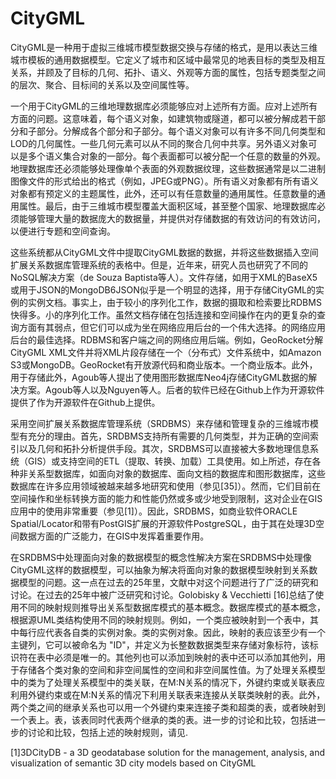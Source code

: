 # CityGML
CityGML是一种用于虚拟三维城市模型数据交换与存储的格式，是用以表达三维城市模板的通用数据模型。它定义了城市和区域中最常见的地表目标的类型及相互关系，并顾及了目标的几何、拓扑、语义、外观等方面的属性，包括专题类型之间的层次、聚合、目标间的关系以及空间属性等。

一个用于CityGML的三维地理数据库必须能够应对上述所有方面。应对上述所有方面的问题。这意味着，每个语义对象，如建筑物或隧道，都可以被分解成若干部分和子部分。分解成各个部分和子部分。每个语义对象可以有许多不同几何类型和LOD的几何属性。一些几何元素可以从不同的聚合几何中共享。另外语义对象可以是多个语义集合对象的一部分。每个表面都可以被分配一个任意的数量的外观。地理数据库还必须能够处理像单个表面的外观数据纹理，这些数据通常是以二进制图像文件的形式给出的格式（例如，JPEG或PNG）。所有语义对象都有所有语义对象都有预定义的主题属性，此外，还可以有任意数量的通用属性。任意数量的通用属性。最后，由于三维城市模型覆盖大面积区域，甚至整个国家、地理数据库必须能够管理大量的数据庞大的数据量，并提供对存储数据的有效访问的有效访问，以便进行专题和空间查询。

这些系统都从CityGML文件中提取CityGML数据的数据，并将这些数据插入空间扩展关系数据库管理系统的表格中。但是，近年来，研究人员也研究了不同的NoSQL解决方案（de Souza Baptista等人）。文件存储，如用于XML的BaseX5或用于JSON的MongoDB6JSON似乎是一个明显的选择，用于存储CityGML的实例的实例文档。事实上，由于较小的序列化工作，数据的摄取和检索要比RDBMS快得多。小的序列化工作。虽然文档存储在包括连接和空间操作在内的更复杂的查询方面有其弱点，但它们可以成为坐在网络应用后台的一个伟大选择。的网络应用后台的最佳选择。RDBMS和客户端之间的网络应用后端。例如，GeoRocket分解CityGML XML文件并将XML片段存储在一个（分布式）文件系统中，如Amazon S3或MongoDB。GeoRocket有开放源代码和商业版本。一个商业版本。此外，用于存储此外，Agoub等人提出了使用图形数据库Neo4j存储CityGML数据的解决方案。Agoub等人以及Nguyen等人。后者的软件已经在Github上作为开源软件提供了作为开源软件在Github上提供。

采用空间扩展关系数据库管理系统（SRDBMS）来存储和管理复杂的三维城市模型有充分的理由。首先，SRDBMS支持所有需要的几何类型，并为正确的空间索引以及几何和拓扑分析提供手段。其次，SRDBMS可以直接被大多数地理信息系统（GIS）或支持空间的ETL（提取、转换、加载）工具使用。如上所述，存在各种非关系型数据库，如面向对象的数据库、面向文档的数据库和图形数据库，这些数据库在许多应用领域被越来越多地研究和使用（参见[35]）。然而，它们目前在空间操作和坐标转换方面的能力和性能仍然或多或少地受到限制，这对企业在GIS应用中的使用非常重要（参见[1]）。因此，SRDBMS，如商业软件ORACLE Spatial/Locator和带有PostGIS扩展的开源软件PostgreSQL，由于其在处理3D空间数据方面的广泛能力，在GIS中发挥着重要作用。

在SRDBMS中处理面向对象的数据模型的概念性解决方案在SRDBMS中处理像CityGML这样的数据模型，可以抽象为解决将面向对象的数据模型映射到关系数据模型的问题。这一点在过去的25年里，文献中对这个问题进行了广泛的研究和讨论。在过去的25年中被广泛研究和讨论。Golobisky & Vecchietti [16]总结了使用不同的映射规则推导出关系型数据库模式的基本概念。数据库模式的基本概念，根据源UML类结构使用不同的映射规则。例如，一个类应被映射到一个表中，其中每行应代表各自类的实例对象。类的实例对象。因此，映射的表应该至少有一个主键列，它可以被命名为 "ID"，并定义为长整数数据类型来存储对象标符，该标识符在表中必须是唯一的。其他列也可以添加到映射的表中还可以添加其他列，用于存储各个类对象的空间和非空间属性的空间和非空间属性值。为了处理关系模型中的类为了处理关系模型中的类关联，在M:N关系的情况下，外键约束或关联表应利用外键约束或在M:N关系的情况下利用关联表来连接从关联类映射的表。此外，两个类之间的继承关系也可以用一个外键约束来连接子类和超类的表，或者映射到一个表上。表，该表同时代表两个继承的类的表。进一步的讨论和比较，包括进一步的讨论和比较，包括上述的映射规则，请见.


[1]3DCityDB - a 3D geodatabase solution for the management, analysis, and visualization of semantic 3D city models based on CityGML
